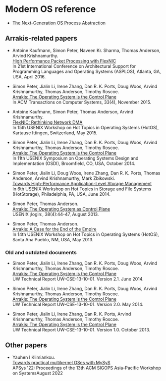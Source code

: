 # Modern OS reference

* [The Next-Generation OS Process Abstraction](documents/the_next_generation_os_process_abstraction.pdf)

## Arrakis-related papers

* Antoine Kaufmann, Simon Peter, Naveen Kr. Sharma, Thomas Anderson, Arvind Krishnamurthy.</br>
[High Performance Packet Processing with FlexNIC](documents/arrakis/high_performance_packet_processing_with_flexnic.pdf)<br>
In 21st International Conference on Architectural Support for Programming Languages and Operating Systems (ASPLOS), Atlanta, GA, USA, April 2016.

* Simon Peter, Jialin Li, Irene Zhang, Dan R. K. Ports, Doug Woos, Arvind Krishnamurthy, Thomas Anderson, Timothy Roscoe.</br>
[Arrakis: The Operating System is the Control Plane](documents/arrakis/arrakis_the_operating_system_is_the_control_plane_2015.pdf)<br>
In ACM Transactions on Computer Systems, 33(4), November 2015.

* Antoine Kaufmann, Simon Peter, Thomas Anderson, Arvind Krishnamurthy.<br>
[FlexNIC: Rethinking Network DMA](documents/arrakis/flexnic_rethinking_network_dma.pdf)<br>
In 15th USENIX Workshop on Hot Topics in Operating Systems (HotOS), Kartause Ittingen, Switzerland, May 2015.

* Simon Peter, Jialin Li, Irene Zhang, Dan R. K. Ports, Doug Woos, Arvind Krishnamurthy, Thomas Anderson, Timothy Roscoe.<br>
[Arrakis: The Operating System is the Control Plane](documents/arrakis/arrakis_the_operating_system_is_the_control_plane_2014.pdf)<br>
In 11th USENIX Symposium on Operating Systems Design and Implementation (OSDI), Broomfield, CO, USA, October 2014.

* Simon Peter, Jialin Li, Doug Woos, Irene Zhang, Dan R. K. Ports, Thomas Anderson, Arvind Krishnamurthy, Mark Zbikowski.<br>
[Towards High-Performance Application-Level Storage Management](documents/arrakis/towards_high_performance_application_level_storage.pdf)<br>
In 6th USENIX Workshop on Hot Topics in Storage and File Systems (HotStorage), Philadelphia, PA, USA, June 2014.

* Simon Peter, Thomas Anderson.<br>
[Arrakis: The Operating System as Control Plane](documents/arrakis/arrakis_the_operating_system_is_the_control_plane_2013.pdf)<br>
USENIX ;login:, 38(4):44-47, August 2013.

* Simon Peter, Thomas Anderson.<br>
[Arrakis: A Case for the End of the Empire](documents/arrakis/arrakis_a_case_for_the_end_of_the_empire.pdf)<br>
In 14th USENIX Workshop on Hot Topics in Operating Systems (HotOS), Santa Ana Pueblo, NM, USA, May 2013.

### Old and outdated documents

* Simon Peter, Jialin Li, Irene Zhang, Dan R. K. Ports, Doug Woos, Arvind Krishnamurthy, Thomas Anderson, Timothy Roscoe.<br>
[Arrakis: The Operating System is the Control Plane](documents/arrakis/arrakis_the_operating_system_is_the_control_plane_2014_old.pdf)<br>
UW Technical Report UW-CSE-13-10-01. Version 2.1. June 2014.

* Simon Peter, Jialin Li, Irene Zhang, Dan R. K. Ports, Doug Woos, Arvind Krishnamurthy, Thomas Anderson, Timothy Roscoe.<br>
[Arrakis: The Operating System is the Control Plane](documents/arrakis/arrakis_the_operating_system_is_the_control_plane_2014_old_old.pdf)<br>
UW Technical Report UW-CSE-13-10-01. Version 2.0. May 2014.

* Simon Peter, Jialin Li, Irene Zhang, Dan R. K. Ports, Arvind Krishnamurthy, Thomas Anderson, Timothy Roscoe.<br>
[Arrakis: The Operating System is the Control Plane](documents/arrakis/arrakis_the_operating_system_is_the_control_plane_2013_old.pdf)<br>
UW Technical Report UW-CSE-13-10-01. Version 1.0. October 2013.

## Other papers

* Yauhen I Klimiankou.<br>
[Towards practical multikernel OSes with MySyS](documents/towards_practical_multikernel_oses_with_mysys.pdf)<br>
APSys '22: Proceedings of the 13th ACM SIGOPS Asia-Pacific Workshop on SystemsAugust 2022
